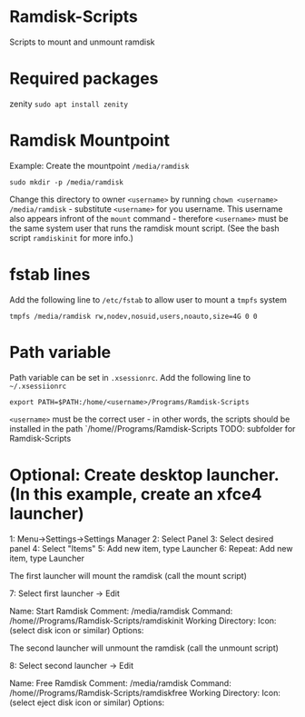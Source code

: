 # Ramdisk-Scripts
Scripts to mount and unmount ramdisk

# Required packages
zenity `sudo apt install zenity`

# Ramdisk Mountpoint
Example: Create the mountpoint `/media/ramdisk`
```
sudo mkdir -p /media/ramdisk
```
Change this directory to owner `<username>` by running `chown <username> /media/ramdisk` - substitute `<username>` for you username. This username also appears infront of the `mount` command - therefore `<username>` must be the same system user that runs the ramdisk mount script. (See the bash script `ramdiskinit` for more info.)

# fstab lines
Add the following line to `/etc/fstab` to allow user to mount a `tmpfs` system
```
tmpfs /media/ramdisk rw,nodev,nosuid,users,noauto,size=4G 0 0
```

# Path variable
Path variable can be set in `.xsessionrc`. Add the following line to `~/.xsessiionrc`

```
export PATH=$PATH:/home/<username>/Programs/Ramdisk-Scripts
```
`<username>` must be the correct user - in other words, the scripts should be installed in the path `/home/<username>/Programs/Ramdisk-Scripts
TODO: subfolder for Ramdisk-Scripts

# Optional: Create desktop launcher. (In this example, create an xfce4 launcher)
1: Menu->Settings->Settings Manager
2: Select Panel
3: Select desired panel
4: Select "Items"
5: Add new item, type Launcher
6: Repeat: Add new item, type Launcher

The first launcher will mount the ramdisk (call the mount script)

7: Select first launcher -> Edit

Name: Start Ramdisk
Comment: /media/ramdisk
Command: /home/<username>/Programs/Ramdisk-Scripts/ramdiskinit
Working Directory:
Icon: (select disk icon or similar)
Options:

The second launcher will unmount the ramdisk (call the unmount script)

8: Select second launcher -> Edit

Name: Free Ramdisk
Comment: /media/ramdisk
Command: /home/<username>/Programs/Ramdisk-Scripts/ramdiskfree
Working Directory:
Icon: (select eject disk icon or similar)
Options:


